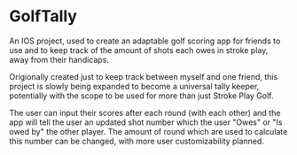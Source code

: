 # GolfTally
An IOS project, used to create an adaptable golf scoring app for friends to use and to keep track of the amount of shots each owes in stroke play, away from their handicaps.

Origionally created just to keep track between myself and one friend, this project is slowly being expanded to become a universal tally keeper, potentially with the scope to be used for more than just Stroke Play Golf.

The user can input their scores after each round (with each other) and the app will tell the user an updated shot number which the user "Owes" or "Is owed by" the other player. The amount of round which are used to calculate this number can be changed, with more user customizability planned.
